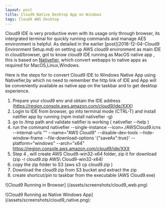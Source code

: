 ```yaml
---
layout: post
title: Cloud9 Native Desktop App on Windows
tags: Cloud9 AWS Desktop
---
```


Cloud9 IDE is very productive even with its usage only through browser, its intergrated terminal for quickly running commands and manage AES environment is helpful. As detailed in the earlier [post](2018-12-04-Cloud9 Environment Setup.md) on setting up AWS cloud9 environment as main IDE in cloud/browser, got to know cloud9 IDE running as MacOS native app , this  is based on [Nativefier](https://github.com/jiahaog/nativefier), which convert webapps to native apps as required for MacOS,Linux,Windows.


Here is the steps for  to convert Cloud9 IDE to Windows Native App using Nativefier,by which no need to remember the http link of IDE and App will be  conveniently available as native app on the taskbar and to get desktop experience.
 
1. Prepare your cloud9 env and obtain the IDE address (https://region.console.aws.amazon.com/cloud9/ide/XXX)
2. Login to IDE from browser, go into terminal mode (CTRL-T) and install natifier app by running (npm install nativefier -g)
3. go to /tmp path and validate natifier is working ( nativefier --help )
4. run the command 
    nativefier --single-instance --icon=./AWSCloud9.icns --internal-urls "" --name="AWS Cloud9" --disable-dev-tools --hide-window-frame --file-download-options '{"saveAs":true}' --platform="windows" --arch="x64" https://region.console.aws.amazon.com/cloud9/ide/XXX
5. Step 4 , will create AWS Cloud9-win32-x64  folder,  zip it for download (zip -r cloud9.zip AWS\ Cloud9-win32-x64)
6. copy the zip folder to S3 (aws s3 cp cloud9.zip <some-bucket-yours>)
7. Download the cloud9.zip from S3 bucket and extract the zip
8. create shortcut/pin to taskbar from the executable (AWS Cloud9.exe)



![Cloud9 Running in Browser] (/assets/screenshots/cloud9_web.png)




![Cloud9 Running as Native Windows App] (/assets/screenshots/cloud9_native.png):



